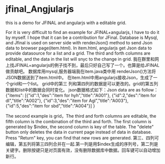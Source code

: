 jfinal_Angjularjs
=================

this is a demo for JFINAL and angularjs with a editable grid.

For it is very difficult to find an example for JFINAL+angularjs, I have to do it by myself. 
I hope that it can be a contribution for JFinal. Database is Mysql, 
and Jfinal is used on server side with renderJson() method to send Json data to browser page(item.html).
In item.html, angularjs get Json data to provide datasource for a list and a grid.
The third and forth columns are editable, and the data in the list will snyc to the change in grid.
我在群里和网上找JFINAL+angularjs的例子找不到，最后只好自己写了一个。也算是给JFINAL做贡献吧。
数据库用mysql,服务器端我在item.java类中用	renderJson()方法将JSON数据送到了item.html中。
在item.html中用angularjs接收Json，生成了一个grid和一个list。
grid中的第三 列和第四列的数据是可以更改的。grid的第五列数据和list中的数据会同时变化。
json数据格式如下：Json data are as follow：
{"items":
[{"id":1,"des":"item for hyh","title":"A001"},
{"id":2,"des":"item for dl","title":"A002"},
{"id":3,"des":"item for Agl","title":"A003"},
{"id":5,"des":"item for sbd","title":"A004"}]
}

The second example is grid，The third and forth columns are editable, the fifth column is the combination of the third and forth.
The first column is generated by $index, the second column is key of the table. 
The "delete" button only deletes the data in current page instead of data in database.
Press "Return" key, you can find that new rows are generated.
第三、四列可编辑，第五列将第三四列合并在一起.第一列是用$index生成的序列号，第二列是关键字。删除按键只是对页面有效，没有删除数据库中数据。回车键可以自动增加新行。
